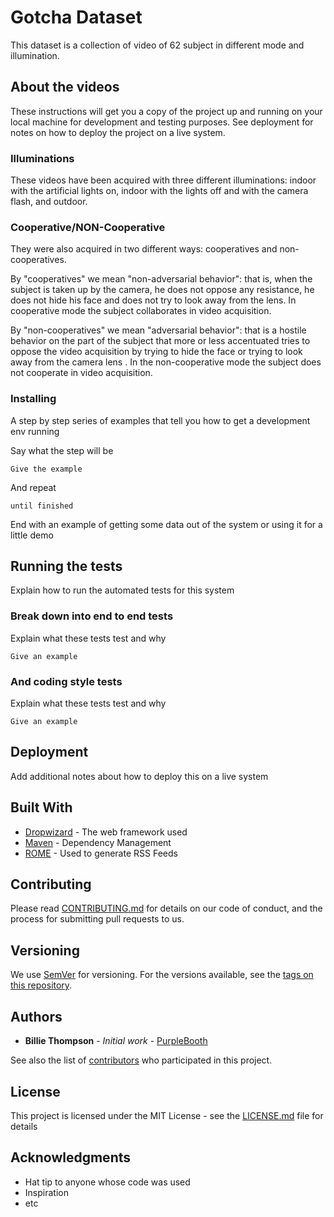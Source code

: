 # Gotcha Dataset 

This dataset is a collection of video of 62 subject in different mode and illumination. 


## About the videos

These instructions will get you a copy of the project up and running on your local machine for development and testing purposes. See deployment for notes on how to deploy the project on a live system.

### Illuminations

These videos have been acquired with three different illuminations: indoor with the artificial lights on, indoor with the lights off and with the camera flash, and outdoor.


### Cooperative/NON-Cooperative

They were also acquired in two different ways: cooperatives and non-cooperatives.

By "cooperatives" we mean "non-adversarial behavior": that is, when the subject is taken up by the camera, he does not oppose any resistance, he does not hide his face and does not try to look away from the lens. In cooperative mode the subject collaborates in video acquisition.

By "non-cooperatives" we mean "adversarial behavior": that is a hostile behavior on the part of the subject that more or less accentuated tries to oppose the video acquisition by trying to hide the face or trying to look away from the camera lens . In the non-cooperative mode the subject does not cooperate in video acquisition.

### Installing

A step by step series of examples that tell you how to get a development env running

Say what the step will be

```
Give the example
```

And repeat

```
until finished
```

End with an example of getting some data out of the system or using it for a little demo

## Running the tests

Explain how to run the automated tests for this system

### Break down into end to end tests

Explain what these tests test and why

```
Give an example
```

### And coding style tests

Explain what these tests test and why

```
Give an example
```

## Deployment

Add additional notes about how to deploy this on a live system

## Built With

* [Dropwizard](http://www.dropwizard.io/1.0.2/docs/) - The web framework used
* [Maven](https://maven.apache.org/) - Dependency Management
* [ROME](https://rometools.github.io/rome/) - Used to generate RSS Feeds

## Contributing

Please read [CONTRIBUTING.md](https://gist.github.com/PurpleBooth/b24679402957c63ec426) for details on our code of conduct, and the process for submitting pull requests to us.

## Versioning

We use [SemVer](http://semver.org/) for versioning. For the versions available, see the [tags on this repository](https://github.com/your/project/tags). 

## Authors

* **Billie Thompson** - *Initial work* - [PurpleBooth](https://github.com/PurpleBooth)

See also the list of [contributors](https://github.com/your/project/contributors) who participated in this project.

## License

This project is licensed under the MIT License - see the [LICENSE.md](LICENSE.md) file for details

## Acknowledgments

* Hat tip to anyone whose code was used
* Inspiration
* etc
